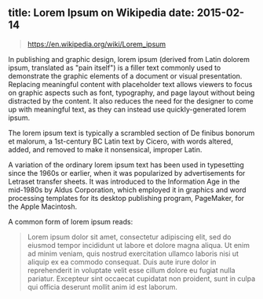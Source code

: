 title: Lorem Ipsum on Wikipedia
date: 2015-02-14
---
> https://en.wikipedia.org/wiki/Lorem_ipsum

In publishing and graphic design, lorem ipsum (derived from Latin dolorem ipsum, translated as "pain itself") is a filler text commonly used to demonstrate the graphic elements of a document or visual presentation. Replacing meaningful content with placeholder text allows viewers to focus on graphic aspects such as font, typography, and page layout without being distracted by the content. It also reduces the need for the designer to come up with meaningful text, as they can instead use quickly-generated lorem ipsum.

The lorem ipsum text is typically a scrambled section of De finibus bonorum et malorum, a 1st-century BC Latin text by Cicero, with words altered, added, and removed to make it nonsensical, improper Latin.

A variation of the ordinary lorem ipsum text has been used in typesetting since the 1960s or earlier, when it was popularized by advertisements for Letraset transfer sheets. It was introduced to the Information Age in the mid-1980s by Aldus Corporation, which employed it in graphics and word processing templates for its desktop publishing program, PageMaker, for the Apple Macintosh.

<!-- more -->

A common form of lorem ipsum reads:

> Lorem ipsum dolor sit amet, consectetur adipiscing elit, sed do eiusmod tempor incididunt ut labore et dolore magna aliqua. Ut enim ad minim veniam, quis nostrud exercitation ullamco laboris nisi ut aliquip ex ea commodo consequat. Duis aute irure dolor in reprehenderit in voluptate velit esse cillum dolore eu fugiat nulla pariatur. Excepteur sint occaecat cupidatat non proident, sunt in culpa qui officia deserunt mollit anim id est laborum.
